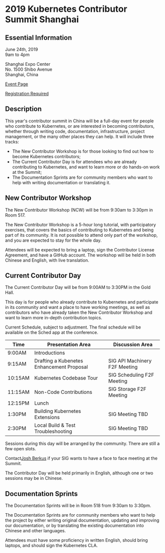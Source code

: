 # 2019 Kubernetes Contributor Summit Shanghai

## Essential Information

June 24th, 2019<br />
9am to 4pm

Shanghai Expo Center<br />
No. 1500 Shibo Avenue<br />
Shanghai, China

[Event Page](https://www.lfasiallc.com/events/contributors-summit-china-2019/)

[Registration Required](https://www.lfasiallc.com/events/contributors-summit-china-2019/register/)

## Description

This year's contributor summit in China will be a full-day event for people who contribute to Kubernetes, or are interested in becoming contributors, whether through writing code, documentation, infrastructure, project management, or the many other places they can help.  It will include three tracks:

* The New Contributor Workshop is for those looking to find out how to become Kubernetes contributors;
* The Current Contributor Day is for attendees who are already contributing to Kubernetes, and want to learn more or do hands-on work at the Summit;
* The Documentation Sprints are for community members who want to help with writing documentation or translating it.

## New Contributor Workshop

The New Contributor Workshop (NCW) will be from 9:30am to 3:30pm in Room 517.

The New Contributor Workshop is a 5-hour long tutorial, with participatory exercises, that covers the basics of contributing to Kubernetes and being part of its community.  It is not possible to attend only part of the workshop, and you are expected to stay for the whole day.

Attendees will be expected to bring a laptop, sign the Contributor License Agreement, and have a GitHub account.  The workshop will be held in both Chinese and English, with live translation.

## Current Contributor Day

The Current Contributor Day will be from 9:00AM to 3:30PM in the Gold Hall.

This day is for people who already contribute to Kubernetes and participate in its community and want a place to have working meetings, as well as contributors who have already taken the New Contributor Workshop and want to learn more in-depth contribution topics.

Current Schedule, subject to adjustment.  The final schedule will be available on the Sched app at the conference.

| Time | Presentation Area | Discussion Area |
| ---- | ----------------- | --------------- |
| 9:00AM | Introductions |
| 9:15AM | Drafting a Kubenetes Enhancement Proposal | SIG API Machinery F2F Meeting |
| 10:15AM | Kubernetes Codebase Tour | SIG Scheduling F2F Meeting |
| 11:15AM | Non-Code Contributions | SIG Storage F2F Meeting |
| 12:15PM | Lunch |
| 1:30PM | Building Kubernetes Extensions | SIG Meeting TBD |
| 2:30PM | Local Build & Test Troubleshooting | SIG Meeting TBD |

Sessions during this day will be arranged by the community.  There are still a few open slots.

Contact[Josh Berkus](mailto:jberkus@redhat.com) if your SIG wants to have a face to face meeting at the Summit.

The Contributor Day will be held primarily in English, although one or two sessions may be in Chinese.

## Documentation Sprints

The Documentation Sprints will be in Room 518 from 9:30am to 3:30pm.

The Documentation Sprints are for community members who want to help the project by either writing original documentation, updating and improving our documentation, or by translating the existing documentation into Chinese and other languages.  

Attendees must have some proficiency in written English, should bring laptops, and should sign the Kubernetes CLA.
